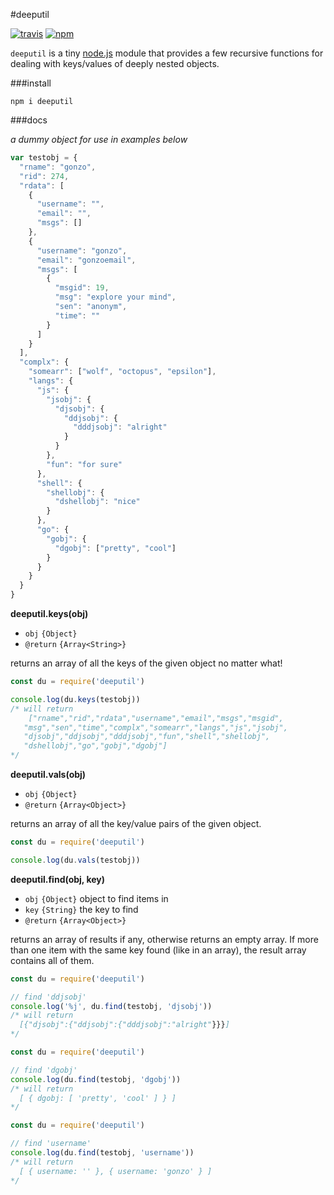 #deeputil

[![travis](https://img.shields.io/travis/mawni/deeputil/master.svg)](https://travis-ci.org/mawni/deeputil) [![npm](https://img.shields.io/npm/v/highlight-str.svg?maxAge=2592000?style=flat-square)](https://npmjs.org/package/highlight-str)

`deeputil` is a tiny [node.js](https://nodejs.org) module that provides a few recursive functions for dealing with keys/values of deeply nested objects.

###install

`npm i deeputil`

###docs

*a dummy object for use in examples below*

```javascript
var testobj = {
  "rname": "gonzo",
  "rid": 274,
  "rdata": [
    {
      "username": "",
      "email": "",
      "msgs": []
    },
    {
      "username": "gonzo",
      "email": "gonzoemail",
      "msgs": [
        {
          "msgid": 19,
          "msg": "explore your mind",
          "sen": "anonym",
          "time": ""
        }
      ]
    }
  ],
  "complx": {
    "somearr": ["wolf", "octopus", "epsilon"],
    "langs": {
      "js": {
        "jsobj": {
          "djsobj": {
            "ddjsobj": {
              "dddjsobj": "alright"
            }
          }
        },
        "fun": "for sure"
      },
      "shell": {
        "shellobj": {
          "dshellobj": "nice"
        }
      },
      "go": {
        "gobj": {
          "dgobj": ["pretty", "cool"]
        }
      }
    }
  }
}
```

**deeputil.keys(obj)**

 * `obj` `{Object}`
 * `@return` `{Array<String>}`

returns an array of all the keys of the given object no matter what!

```javascript
const du = require('deeputil')

console.log(du.keys(testobj))
/* will return
	["rname","rid","rdata","username","email","msgs","msgid",
   "msg","sen","time","complx","somearr","langs","js","jsobj",
   "djsobj","ddjsobj","dddjsobj","fun","shell","shellobj",
   "dshellobj","go","gobj","dgobj"]
*/
```

**deeputil.vals(obj)**

 * `obj` `{Object}`
 * `@return` `{Array<Object>}`

returns an array of all the key/value pairs of the given object.

```javascript
const du = require('deeputil')

console.log(du.vals(testobj))
```

**deeputil.find(obj, key)**

 * `obj` `{Object}` object to find items in
 * `key` `{String}` the key to find
 * `@return` `{Array<Object>}`

returns an array of results if any, otherwise returns an empty array. If more than one item with the same key found (like in an array), the result array contains all of them.

```javascript
const du = require('deeputil')

// find 'ddjsobj'
console.log('%j', du.find(testobj, 'djsobj'))
/* will return 
  [{"djsobj":{"ddjsobj":{"dddjsobj":"alright"}}}]
*/
```

```javascript
const du = require('deeputil')

// find 'dgobj'
console.log(du.find(testobj, 'dgobj'))
/* will return 
  [ { dgobj: [ 'pretty', 'cool' ] } ]
*/
```

```javascript
const du = require('deeputil')

// find 'username'
console.log(du.find(testobj, 'username'))
/* will return 
  [ { username: '' }, { username: 'gonzo' } ]
*/
```
